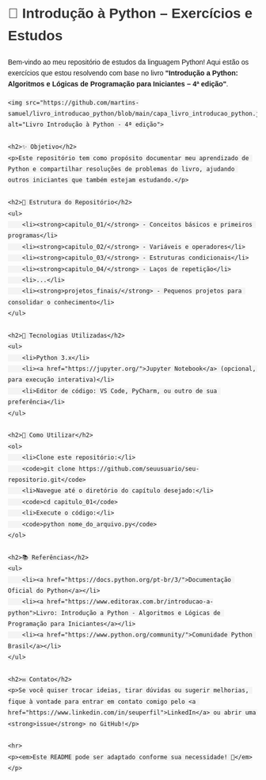<!DOCTYPE html>
<html lang="pt">
<head>
    <meta charset="UTF-8">
    <meta name="viewport" content="width=device-width, initial-scale=1.0">
    <title>Introdução à Python – Exercícios e Estudos</title>
    <style>
        body {
            font-family: Arial, sans-serif;
            line-height: 1.6;
            margin: 20px;
            padding: 20px;
        }
        h1, h2, h3 {
            color: #333;
        }
        ul {
            padding-left: 20px;
        }
        code {
            background-color: #f4f4f4;
            padding: 2px 5px;
            font-family: monospace;
        }
        img {
            max-width: 100%;
            height: auto;
            display: block;
            margin: 20px 0;
        }
    </style>
</head>
<body>
    <h1>📘 Introdução à Python – Exercícios e Estudos</h1>
    <p>Bem-vindo ao meu repositório de estudos da linguagem Python! Aqui estão os exercícios que estou resolvendo com base no livro <strong>"Introdução a Python: Algoritmos e Lógicas de Programação para Iniciantes – 4ª edição"</strong>.</p>

    <img src="https://github.com/martins-samuel/livro_introducao_python/blob/main/capa_livro_introducao_python.jpg" alt="Livro Introdução à Python - 4ª edição">

    <h2>✨ Objetivo</h2>
    <p>Este repositório tem como propósito documentar meu aprendizado de Python e compartilhar resoluções de problemas do livro, ajudando outros iniciantes que também estejam estudando.</p>

    <h2>📂 Estrutura do Repositório</h2>
    <ul>
        <li><strong>capitulo_01/</strong> - Conceitos básicos e primeiros programas</li>
        <li><strong>capitulo_02/</strong> - Variáveis e operadores</li>
        <li><strong>capitulo_03/</strong> - Estruturas condicionais</li>
        <li><strong>capitulo_04/</strong> - Laços de repetição</li>
        <li>...</li>
        <li><strong>projetos_finais/</strong> - Pequenos projetos para consolidar o conhecimento</li>
    </ul>

    <h2>🚀 Tecnologias Utilizadas</h2>
    <ul>
        <li>Python 3.x</li>
        <li><a href="https://jupyter.org/">Jupyter Notebook</a> (opcional, para execução interativa)</li>
        <li>Editor de código: VS Code, PyCharm, ou outro de sua preferência</li>
    </ul>

    <h2>📖 Como Utilizar</h2>
    <ol>
        <li>Clone este repositório:</li>
        <code>git clone https://github.com/seuusuario/seu-repositorio.git</code>
        <li>Navegue até o diretório do capítulo desejado:</li>
        <code>cd capitulo_01</code>
        <li>Execute o código:</li>
        <code>python nome_do_arquivo.py</code>
    </ol>

    <h2>📚 Referências</h2>
    <ul>
        <li><a href="https://docs.python.org/pt-br/3/">Documentação Oficial do Python</a></li>
        <li><a href="https://www.editorax.com.br/introducao-a-python">Livro: Introdução a Python - Algoritmos e Lógicas de Programação para Iniciantes</a></li>
        <li><a href="https://www.python.org/community/">Comunidade Python Brasil</a></li>
    </ul>

    <h2>✉️ Contato</h2>
    <p>Se você quiser trocar ideias, tirar dúvidas ou sugerir melhorias, fique à vontade para entrar em contato comigo pelo <a href="https://www.linkedin.com/in/seuperfil">LinkedIn</a> ou abrir uma <strong>issue</strong> no GitHub!</p>

    <hr>
    <p><em>Este README pode ser adaptado conforme sua necessidade! 🚀</em></p>
</body>
</html>


